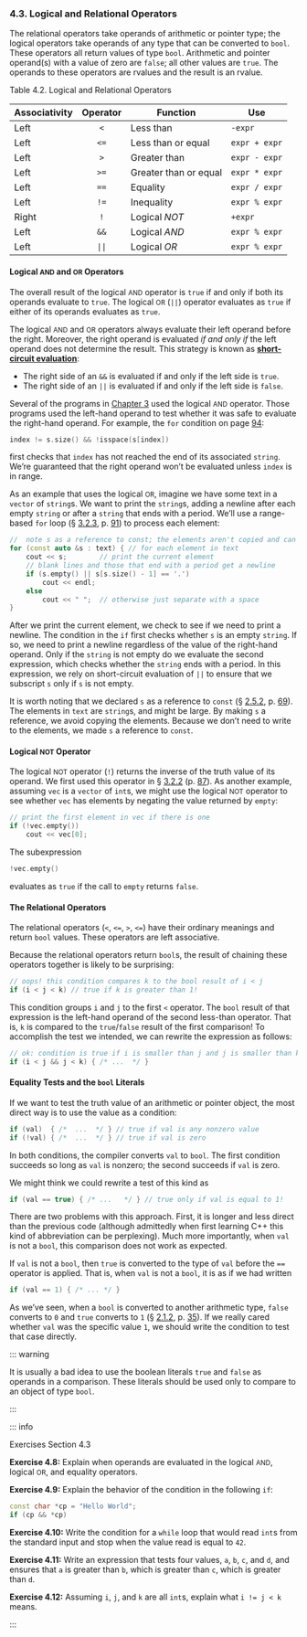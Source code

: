 <h3 id="filepos1044115">4.3. Logical and Relational Operators</h3>
<p>The relational operators take operands of arithmetic or pointer type; the logical operators take operands of any type that can be converted to <code>bool</code>. These operators all return values of type <code>bool</code>. Arithmetic and pointer operand(s) with a value of zero are <code>false</code>; all other values are <code>true</code>. The operands to these operators are rvalues and the result is an rvalue.</p>
<p><a id="filepos1044939"></a>Table 4.2. Logical and Relational Operators</p>

| Associativity | Operator | Function              | Use           |
|---------------|:--------:|-----------------------|---------------|
| Left          |   `<`    | Less than             | `-expr`       |
| Left          |   `<=`   | Less than or equal    | `expr + expr` |
| Left          |   `>`    | Greater than          | `expr - expr` |
| Left          |   `>=`   | Greater than or equal | `expr * expr` |
| Left          |   `==`   | Equality              | `expr / expr` |
| Left          |   `!=`   | Inequality            | `expr % expr` |
| Right         |   `!`    | Logical *NOT*         | `+expr`       |
| Left          |   `&&`   | Logical *AND*         | `expr % expr` |
| Left          |  `\|\|`  | Logical *OR*          | `expr % expr` |

<h4>Logical <small>AND</small> and <small>OR</small> Operators</h4>
<p>The overall result of the logical <small>AND</small> operator is <code>true</code> if and only if both its operands evaluate to <code>true</code>. The logical <small>OR</small> (<code>||</code>) operator evaluates as <code>true</code> if either of its operands evaluates as <code>true</code>.</p>
<p>The logical <small>AND</small> and <small>OR</small> operators always evaluate their left operand before the right. Moreover, the right operand is evaluated <em>if and only if</em> the left operand does not determine the result. This strategy is known as <strong><a href="052-defined_terms.html#filepos1221109" id="filepos1046144">short-circuit evaluation</a></strong>:</p>
<ul><li>The right side of an <code>&amp;&amp;</code> is evaluated if and only if the left side is <code>true</code>.</li><li>The right side of an <code>||</code> is evaluated if and only if the left side is <code>false</code>.</li></ul>

<p>Several of the programs in <a href="029-chapter_3._strings_vectors_and_arrays.html#filepos633734">Chapter 3</a> used the logical <small>AND</small> operator. Those programs used the left-hand operand to test whether it was safe to evaluate the right-hand operand. For example, the <code>for</code> condition on page <a href="031-3.2._library_string_type.html#filepos718762">94</a>:</p>

```c++
index != s.size() && !isspace(s[index])
```

<p>first checks that <code>index</code> has not reached the end of its associated <code>string</code>. We’re guaranteed that the right operand won’t be evaluated unless <code>index</code> is in range.</p>
<p>As an example that uses the logical <small>OR</small>, imagine we have some text in a <code>vector</code> of <code>string</code>s. We want to print the <code>string</code>s, adding a newline after each empty <code>string</code> or after a <code>string</code> that ends with a period. We’ll use a range-based <code>for</code> loop (§ <a href="031-3.2._library_string_type.html#filepos697807">3.2.3</a>, p. <a href="031-3.2._library_string_type.html#filepos697807">91</a>) to process each element:</p>

```c++
//  note s as a reference to const; the elements aren't copied and can't be changed
for (const auto &s : text) { // for each element in text
    cout << s;        // print the current element
    // blank lines and those that end with a period get a newline
    if (s.empty() || s[s.size() - 1] == '.')
        cout << endl;
    else
        cout << " ";  // otherwise just separate with a space
}
```

<p><a id="filepos1050473"></a>After we print the current element, we check to see if we need to print a newline. The condition in the <code>if</code> first checks whether <code>s</code> is an empty <code>string</code>. If so, we need to print a newline regardless of the value of the right-hand operand. Only if the <code>string</code> is not empty do we evaluate the second expression, which checks whether the <code>string</code> ends with a period. In this expression, we rely on short-circuit evaluation of <code>||</code> to ensure that we subscript <code>s</code> only if <code>s</code> is not empty.</p>
<p>It is worth noting that we declared <code>s</code> as a reference to <code>const</code> (§ <a href="025-2.5._dealing_with_types.html#filepos544751">2.5.2</a>, p. <a href="025-2.5._dealing_with_types.html#filepos544751">69</a>). The elements in <code>text</code> are <code>string</code>s, and might be large. By making <code>s</code> a reference, we avoid copying the elements. Because we don’t need to write to the elements, we made <code>s</code> a reference to <code>const</code>.</p>
<h4>Logical <small>NOT</small> Operator</h4>
<p>The logical <small>NOT</small> operator (<code>!</code>) returns the inverse of the truth value of its operand. We first used this operator in § <a href="031-3.2._library_string_type.html#filepos659212">3.2.2</a> (p. <a href="031-3.2._library_string_type.html#filepos659212">87</a>). As another example, assuming <code>vec</code> is a <code>vector</code> of <code>int</code>s, we might use the logical <small>NOT</small> operator to see whether <code>vec</code> has elements by negating the value returned by <code>empty</code>:</p>

```c++
// print the first element in vec if there is one
if (!vec.empty())
    cout << vec[0];
```

<p>The subexpression</p>

```c++
!vec.empty()
```

<p>evaluates as <code>true</code> if the call to <code>empty</code> returns <code>false</code>.</p>
<h4>The Relational Operators</h4>
<p>The relational operators (<code>&lt;</code>, <code>&lt;=</code>, <code>&gt;</code>, <code>&lt;=</code>) have their ordinary meanings and return <code>bool</code> values. These operators are left associative.</p>
<p>Because the relational operators return <code>bool</code>s, the result of chaining these operators together is likely to be surprising:</p>

```c++
// oops! this condition compares k to the bool result of i < j
if (i < j < k) // true if k is greater than 1!
```

<p>This condition groups <code>i</code> and <code>j</code> to the first <code>&lt;</code> operator. The <code>bool</code> result of that expression is the left-hand operand of the second less-than operator. That is, <code>k</code> is compared to the <code>true</code>/<code>false</code> result of the first comparison! To accomplish the test we intended, we can rewrite the expression as follows:</p>

```c++
// ok: condition is true if i is smaller than j and j is smaller than k
if (i < j && j < k) { /* ...  */ }
```

<h4>Equality Tests and the <code>bool</code> Literals</h4>
<p>If we want to test the truth value of an arithmetic or pointer object, the most direct way is to use the value as a condition:</p>

```c++
if (val)  { /*  ...  */ } // true if val is any nonzero value
if (!val) { /*  ...  */ } // true if val is zero
```

<p><a id="filepos1059698"></a>In both conditions, the compiler converts <code>val</code> to <code>bool</code>. The first condition succeeds so long as <code>val</code> is nonzero; the second succeeds if <code>val</code> is zero.</p>
<p>We might think we could rewrite a test of this kind as</p>

```c++
if (val == true) { /* ...   */ } // true only if val is equal to 1!
```

<p>There are two problems with this approach. First, it is longer and less direct than the previous code (although admittedly when first learning C++ this kind of abbreviation can be perplexing). Much more importantly, when <code>val</code> is not a <code>bool</code>, this comparison does not work as expected.</p>
<p>If <code>val</code> is not a <code>bool</code>, then <code>true</code> is converted to the type of <code>val</code> before the <code>==</code> operator is applied. That is, when <code>val</code> is not a <code>bool</code>, it is as if we had written</p>

```c++
if (val == 1) { /* ... */ }
```

<p>As we’ve seen, when a <code>bool</code> is converted to another arithmetic type, <code>false</code> converts to <code>0</code> and <code>true</code> converts to <code>1</code> (§ <a href="021-2.1._primitive_builtin_types.html#filepos304094">2.1.2</a>, p. <a href="021-2.1._primitive_builtin_types.html#filepos304094">35</a>). If we really cared whether <code>val</code> was the specific value <code>1</code>, we should write the condition to test that case directly.</p>

::: warning
<p>It is usually a bad idea to use the boolean literals <code>true</code> and <code>false</code> as operands in a comparison. These literals should be used only to compare to an object of type <code>bool</code>.</p>
:::

::: info
<p>Exercises Section 4.3</p>
<p><strong>Exercise 4.8:</strong> Explain when operands are evaluated in the logical <small>AND</small>, logical <small>OR</small>, and equality operators.</p>
<p><strong>Exercise 4.9:</strong> Explain the behavior of the condition in the following <code>if</code>:</p>

```c++
const char *cp = "Hello World";
if (cp && *cp)
```

<p><strong>Exercise 4.10:</strong> Write the condition for a <code>while</code> loop that would read <code>int</code>s from the standard input and stop when the value read is equal to <code>42</code>.</p>
<p><strong>Exercise 4.11:</strong> Write an expression that tests four values, <code>a</code>, <code>b</code>, <code>c</code>, and <code>d</code>, and ensures that <code>a</code> is greater than <code>b</code>, which is greater than <code>c</code>, which is greater than <code>d</code>.</p>
<p><strong>Exercise 4.12:</strong> Assuming <code>i</code>, <code>j</code>, and <code>k</code> are all <code>int</code>s, explain what <code>i != j &lt; k</code> means.</p>
:::
